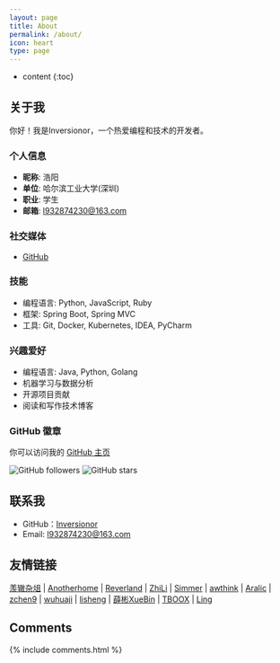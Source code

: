 ```yaml
---
layout: page
title: About
permalink: /about/
icon: heart
type: page
---
```


* content
{:toc}

## 关于我
你好！我是Inversionor，一个热爱编程和技术的开发者。

### 个人信息
- **昵称**: 浩阳
- **单位**: 哈尔滨工业大学(深圳)
- **职业**: 学生
- **邮箱**: [l932874230@163.com](mailto:l932874230@163.com)

### 社交媒体
- [GitHub](https://github.com/Inversionor)

### 技能
- 编程语言: Python, JavaScript, Ruby
- 框架: Spring Boot, Spring MVC
- 工具: Git, Docker, Kubernetes, IDEA, PyCharm

### 兴趣爱好
- 编程语言: Java, Python, Golang
- 机器学习与数据分析
- 开源项目贡献
- 阅读和写作技术博客

### GitHub 徽章
你可以访问我的 [GitHub 主页](https://github.com/Inversionor)

<!-- 如果你希望重新添加GitHub徽章，确保使用正确的iframe链接 -->
<!-- <iframe src="https://githubbadge.appspot.com/gaohaoyang?s=1" style="border: 0;height: 142px;width: 200px;overflow: hidden;" frameBorder="0"></iframe> -->

![GitHub followers](https://img.shields.io/github/followers/Inversionor?label=Follow&style=social)
![GitHub stars](https://img.shields.io/github/stars/Inversionor?label=Stars&style=social)

## 联系我

* GitHub：[Inversionor](https://github.com/Inversionor)
* Email: [l932874230@163.com](mailto:l932874230@163.com)

## 友情链接

[羡辙杂俎](http://zhangwenli.com/blog) \| [Anotherhome](https://www.anotherhome.net) \| [Reverland](http://reverland.org/) \| [ZhiLi](http://lizhipower.github.io/) \| [Simmer](http://simmer-jun.github.io/) \| [awthink](http://awthink.net/) \| [Aralic](http://aralic.github.io/) \| [zchen9](http://www.chen9.info/) \| [wuhuaji](http://wuhuaji.me/) \| [lisheng](http://www.lishengcn.cn/) \| [薛彬XueBin](http://axuebin.com/blog/) \| [TBOOX](http://www.tboox.org/cn/) \| [Ling](http://linglinyp.com/)

## Comments

{% include comments.html %}
